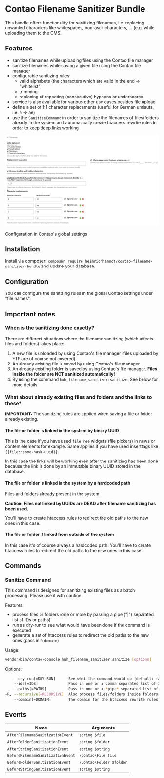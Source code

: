 # Contao Filename Sanitizer Bundle

This bundle offers functionality for sanitizing filenames, i.e. replacing unwanted characters like whitespaces, non-ascii characters, ... (e.g. while uploading them to the CMS).

## Features

- sanitize filenames while uploading files using the Contao file manager
- sanitize filenames while saving a given file using the Contao file manager
- configurable sanitizing rules:
  - valid alphabets (the characters which are valid in the end -> "whitelist")
  - trimming
  - replacing of repeating (consecutive) hyphens or underscores
- service is also available for various other use cases besides file upload
- define a set of 1:1 character replacements (useful for German umlauts, i.e. ä => ae)
- use the `SanitizeCommand` in order to sanitize the filenames of files/folders already in the system and automatically create htaccess rewrite rules in order to keep deep links working

![configuration](doc/images/config.png)

Configuration in Contao's global settings

## Installation

Install via composer: `composer require heimrichhannot/contao-filename-sanitizer-bundle` and update your database.

## Configuration

You can configure the sanitizing rules in the global Contao settings under "file names".

## Important notes

### When is the sanitizing done exactly?

There are different situations where the filename sanitizing (which affects files and folders) takes place:

1. A new file is uploaded by using Contao's file manager (files uploaded by FTP are of course not covered)
1. An already existing file is saved by using Contao's file manager.
1. An already existing folder is saved by using Contao's file manager. **Files inside the folder are NOT sanitized automatically!**
1. By using the command `huh_filename_sanitizer:sanitize`. See below for more details.

### What about already existing files and folders and the links to these?

**IMPORTANT:** The sanitizing rules are applied when saving a file or folder already existing.

#### The file or folder is linked in the system by binary UUID

This is the case if you have used `fileTree` widgets (file pickers) in news or content elements for example. Same applies if you have used inserttags like `{{file::some-hash-uuid}}`.

In this case the links will be working even after the sanitizing has been done because the link is done by an immutable binary UUID stored in the database.

#### The file or folder is linked in the system by a hardcoded path

Files and folders already present in the system 

**Caution: Files not linked by UUIDs are DEAD after filename sanitizing has been used.**

You'll have to create htaccess rules to redirect the old paths to the new ones in this case.

#### The file or folder if linked from outside of the system

In this case it's of course always a hardcoded path. You'll have to create htaccess rules to redirect the old paths to the new ones in this case.

## Commands

### Sanitize Command

This command is designed for sanitizing existing files as a batch processing. Please use it with caution!

Features:

- process files or folders (one or more by passing a pipe ("|") separated list of IDs or paths)
- run as dry-run to see what would have been done if the command is executed
- generate a set of htaccess rules to redirect the old paths to the new ones (pass in a `domain`)

Usage:

```bash
vendor/bin/contao-console huh_filename_sanitizer:sanitize [options]
```

Options:
```bash
    --dry-run[=DRY-RUN]      See what the command would do [default: false]
    --ids[=IDS]              Pass in one or a comma separated list of IDs (tl_files.id); example: 1,2,3
    --paths[=PATHS]          Pass in one or a *pipe* separated list of paths (relative to the Contao root directory); example: files|files/some-folder|files/Hello, John
-R, --recursive[=RECURSIVE]  Also process files/folders inside folders [default: false]
    --domain[=DOMAIN]        The domain for the htaccess rewrite rules
```

## Events

Name | Arguments
---- | ---------
`AfterFilenameSanitizationEvent` | `string $file`
`AfterFolderSanitizationEvent` | `string $folder`
`AfterStringSanitizationEvent` | `string $string`
`BeforeFilenameSanitizationEvent` | `\Contao\File file`
`BeforeFolderSanitizationEvent` | `\Contao\Folder $folder`
`BeforeStringSanitizationEvent` | `string $string`
